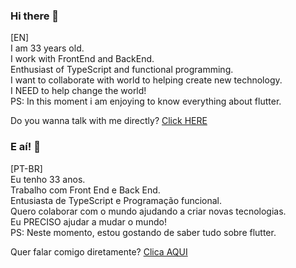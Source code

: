 ### Hi there 👋

[EN] <br/>
I am 33 years old. <br/>
I work with FrontEnd and BackEnd. <br/>
Enthusiast of TypeScript and functional programming. <br/>
I want to collaborate with world to helping create new technology. <br/>
I NEED to help change the world! <br/>
PS: In this moment i am enjoying to know everything about flutter.

Do you wanna talk with me directly?
<a href= "https://api.whatsapp.com/send?phone=5571991306561&text=Hi%20Renato.%20Dude!%20I%20was%20seeing%20your%20resume%20and%20i%20was%20love%20it!%20Can%20we%20talk%3F" target="_blank">Click HERE</a>

### E aí! 👋

[PT-BR] <br/>
Eu tenho 33 anos. <br/>
Trabalho com Front End e Back End. <br/>
Entusiasta de TypeScript e Programação funcional. <br/>
Quero colaborar com o mundo ajudando a criar novas tecnologias. <br/>
Eu PRECISO ajudar a mudar o mundo! <br/>
PS: Neste momento, estou gostando de saber tudo sobre flutter.

Quer falar comigo diretamente?
<a href="https://api.whatsapp.com/send?phone=5571991306561&text=E%20a%C3%AD%20Renato.%20Cara.%20Adorei%20seu%20curr%C3%ADculo!%20Podemos%20conversar%3F" target="_blank">Clica AQUI</a>
